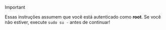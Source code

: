 ﻿> [!IMPORTANT]
> Essas instruções assumem que você está autenticado como **root**. Se você não estiver, execute `sudo su -` antes de continuar!
